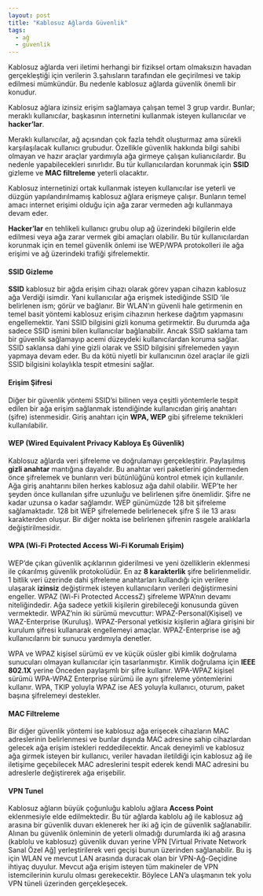 ```yaml
---
layout: post
title: "Kablosuz Ağlarda Güvenlik"
tags:
  - ağ
  - güvenlik
---
```


Kablosuz ağlarda veri iletimi herhangi bir fiziksel ortam olmaksızın havadan gerçekleştiği için verilerin 3.şahısların tarafından ele geçirilmesi ve takip edilmesi mümkündür. Bu nedenle kablosuz ağlarda güvenlik önemli bir konudur.

Kablosuz ağlara izinsiz erişim sağlamaya çalışan temel 3 grup vardır. Bunlar; meraklı kullanıcılar, başkasının internetini kullanmak isteyen kullanıcılar ve **hacker’lar**.

Meraklı kullanıcılar, ağ açısından çok fazla tehdit oluşturmaz ama sürekli karşılaşılacak kullanıcı grubudur. Özellikle güvenlik hakkında bilgi sahibi olmayan ve hazır araçlar yardımıyla ağa girmeye çalışan kulianıcılardır. Bu nedenle yapabilecekleri sınırlıdır. Bu tür kullanıcılardan korunmak için **SSID** gizleme ve **MAC filtreleme** yeterli olacaktır.

Kablosuz internetinizi ortak kullanmak isteyen kullanıcılar ise yeterli ve düzgün yapılandırılmamış kablosuz ağlara erişmeye çalışır. Bunların temel amacı internet erişimi olduğu için ağa zarar vermeden ağı kullanmaya devam eder.

**Hacker’lar** en tehlikeli kullanıcı grubu olup ağ üzerindeki bilgilerin elde edilmesi veya ağa zarar vermek gibi amaçları olabilir. Bu tür kullanıcılardan korunmak için en temel güvenlik önlemi ise WEP/WPA protokolleri ile ağa erişimi ve ağ üzerindeki trafiği şifrelemektir.

#### SSID Gizleme

**SSID** kablosuz bir ağda erişim cihazı olarak görev yapan cihazın kablosuz ağa Verdiği isimdir. Yani kullanıcılar ağa erişmek istediğinde SSID ‘ile belirlenen ism; görür ve bağlanır. Bir WLAN’ın güvenli hale getirmenin en temel basit yöntemi kablosuz erişim cihazının herkese dağıtım yapmasını engellemektir. Yani SSID bilgisini gizli konuma getirmektir. Bu durumda ağa sadece SSID ismini bilen kullanıcılar bağlanabilir. Ancak SSID saklama tam bir güvenlik sağlamayıp acemi düzeydeki kullanıcılardan koruma sağlar. SSID saklansa dahi yine gizli olarak ve SSID bilgisini şifrelemeden yayın yapmaya devam eder. Bu da kötü niyetli bir kullanıcının özel araçlar ile gizli SSID bilgisini kolaylıkla tespit etmesini sağlar.

#### Erişim Şifresi

Diğer bir güvenlik yöntemi SSID’si bilinen veya çeşitli yöntemlerle tespit edilen bir ağa erişim sağlanmak istendiğinde kullanıcıdan giriş anahtarı (şifre) istenmesidir. Giriş anahtarı için **WPA, WEP** gibi şifreleme teknikleri kullanılabilir.

#### WEP (Wired Equivalent Privacy Kabloya Eş Güvenlik)

Kablosuz ağlarda veri şifreleme ve doğrulamayı gerçekleştirir. Paylaşılmış **gizli anahtar** mantığına dayalıdır. Bu anahtar veri paketlerini göndermeden önce şifrelemek ve bunların veri bütünlüğünü kontrol etmek için kullanılır. Ağa giriş anahtarını bilen herkes kablosuz ağa dahil olabilir. WEP’te her şeyden önce kullanılan şifre uzunluğu ve belirlenen şifre önemlidir. Şifre ne kadar uzunsa o kadar sağlamdır. WEP günümüzde 128 bit şifreleme sağlamaktadır. 128 bit WEP şifrelemede belirlenecek şifre S ile 13 arası karakterden oluşur. Bir diğer nokta ise belirlenen şifrenin rasgele aralıklarla değiştirilmesidir.

#### WPA (Wi-Fi Protected Access Wi-Fi Korumalı Erişim)

WEP’de çıkan güvenlik açıklarının giderilmesi ve yeni özelliklerin eklenmesi ile çıkarılmış güvenlik protokolüdür. En az **8 karakterlik** şifre belirlenmelidir. 1 bitlik veri üzerinde dahi şifreleme anahtarları kullandığı için verilere ulaşarak **izinsiz** değiştirmek isteyen kullanıcıların verileri değiştirmesini engeller. WPAZ (Wi-Fi Protected AccessZ) şifreleme WPA’nın devamı niteliğindedir. Ağa sadece yetkili kişilerin girebileceği konusunda güven vermektedir. WPAZ’nin iki sürümü mevcuttur: WPAZ-Personal(Kişisel) ve WAZ-Enterprise (Kuruluş). WPAZ-Personal yetkisiz kişilerin ağlara girişini bir kurulum şifresi kullanarak engellemeyi amaçlar. WPAZ-Enterprise ise ağ kullanıcılarını bir sunucu yardımıyla denetler.

WPA ve WPAZ kişisel sürümü ev ve küçük oüsler gibi kimlik doğrulama sunucuları olmayan kullanıcılar için tasarlanmıştır. Kimlik doğrulama için **IEEE 802.1X** yerine Önceden paylaşımlı bir şifre kullanır. WPA-WPAZ kişisel sürümü WPA-WPAZ Enterprise sürümü ile aynı şifreleme yöntemlerini kullanır. WPA, TKlP yoluyla
WPAZ ise AES yoluyla kullanıcı, oturum, paket başına şifrelemeyi destekler.

#### MAC Filtreleme

Bir diğer güvenlik yöntemi ise kablosuz ağa erişecek cihazların MAC adreslerinin belirlenmesi ve bunlar dışında MAC adresine sahip cihazlardan gelecek ağa erişim istekleri reddedilecektir. Ancak deneyimli ve kablosuz ağa girmek isteyen bir kullanıcı, veriler havadan iletildiği için kablosuz ağ ile iletişime geçebilecek MAC adreslerini tespit ederek kendi MAC adresini bu adreslerle değiştirerek ağa erişebilir.

#### VPN Tunel

Kablosuz ağların büyük çoğunluğu kablolu ağlara **Access Point** eklenmesiyle elde edilmektedir. Bu tür ağlarda kablolu ağ ile kablosuz ağ arasına bir güvenlik duvarı eklenerek her iki ağ için de güvenlik sağlanabilir. Alınan bu güvenlik önleminin de yeterli olmadığı durumlarda iki ağ arasına (kablolu ve kablosuz) güvenlik duvarı yerine VPN [Virtual Private Network Sanal Özel Ağ] yerleştirilerek veri geçişi bunun üzerinden sağlanabilir. Bu iş için WLAN ve mevcut LAN arasında duracak olan bir VPN-Ağ-Geçidine ihtiyaç duyulur. Mevcut ağa erişim isteyen tüm makineler de VPN istemcilerinin kurulu olması gerekecektir. Böylece LAN’a ulaşmanın tek yolu VPN tüneli üzerinden gerçekleşecek.